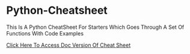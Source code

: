 # Python-Cheatsheet
This Is A Python CheatSheet For Starters  Which Goes Through A Set Of Functions With Code Examples

[Click Here To Access Doc Version Of Cheat Sheet](https://github.com/Pro-Gamer-711-YT/Python-Cheatsheet/blob/main/cheatsheet.md)
